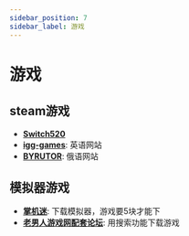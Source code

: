 ```yaml
---
sidebar_position: 7
sidebar_label: 游戏
---
```

# 游戏

## steam游戏

- **[Switch520](https://www.gamer520.com/)**
- **[igg-games](https://igg-games.com/)**: 英语网站
- **[BYRUTOR](https://byrutgame.org/)**: 俄语网站

## 模拟器游戏

- **[掌机迷](https://www.gbarom.cn/moniqi)**: 下载模拟器，游戏要5块才能下
- **[老男人游戏网配套论坛](https://bbs.oldmantvg.net/)**: 用搜索功能下载游戏